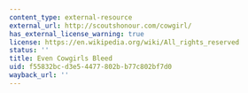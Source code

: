 ```yaml
---
content_type: external-resource
external_url: http://scoutshonour.com/cowgirl/
has_external_license_warning: true
license: https://en.wikipedia.org/wiki/All_rights_reserved
status: ''
title: Even Cowgirls Bleed
uid: f55832bc-d3e5-4477-802b-b77c802bf7d0
wayback_url: ''
---
```

